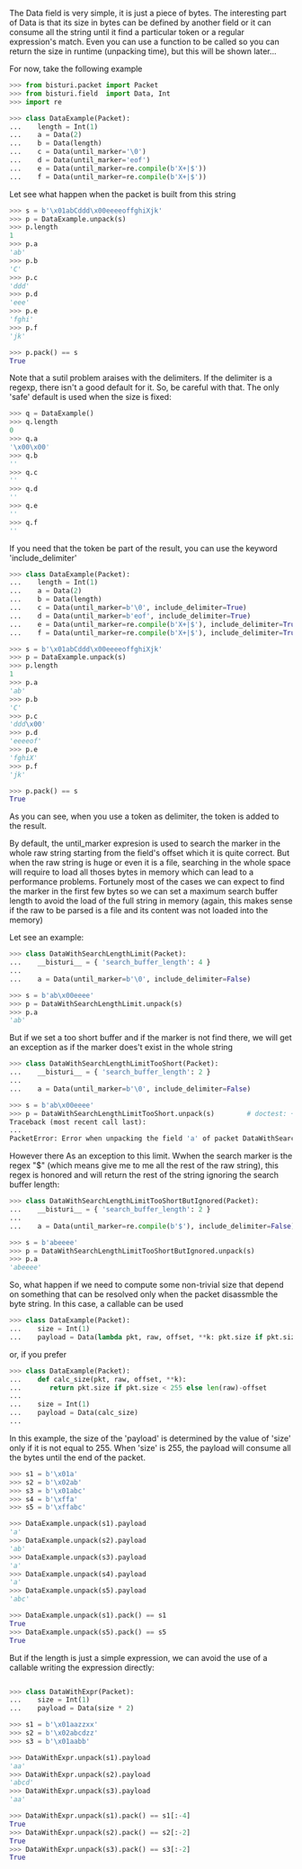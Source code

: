 The Data field is very simple, it is just a piece of bytes.
The interesting part of Data is that its size in bytes can be defined by another field
or it can consume all the string until it find a particular token or a regular expression's match.
Even you can use a function to be called so you can return the size in runtime (unpacking time), but this
will be shown later...

For now, take the following example

```python
>>> from bisturi.packet import Packet
>>> from bisturi.field  import Data, Int
>>> import re

>>> class DataExample(Packet):
...    length = Int(1)
...    a = Data(2)
...    b = Data(length)
...    c = Data(until_marker='\0')
...    d = Data(until_marker='eof')
...    e = Data(until_marker=re.compile(b'X+|$'))
...    f = Data(until_marker=re.compile(b'X+|$'))

```

Let see what happen when the packet is built from this string

```python
>>> s = b'\x01abCddd\x00eeeeoffghiXjk'
>>> p = DataExample.unpack(s)
>>> p.length
1
>>> p.a
'ab'
>>> p.b
'C'
>>> p.c
'ddd'
>>> p.d
'eee'
>>> p.e
'fghi'
>>> p.f
'jk'

>>> p.pack() == s
True

```

Note that a sutil problem araises with the delimiters. If the delimiter is a regexp,
there isn't a good default for it. So, be careful with that. The only 'safe' default
is used when the size is fixed:
```python
>>> q = DataExample()
>>> q.length
0
>>> q.a
'\x00\x00'
>>> q.b
''
>>> q.c
''
>>> q.d
''
>>> q.e
''
>>> q.f
''

```

If you need that the token be part of the result, you can use the keyword 'include_delimiter'

```python
>>> class DataExample(Packet):
...    length = Int(1)
...    a = Data(2)
...    b = Data(length)
...    c = Data(until_marker=b'\0', include_delimiter=True)
...    d = Data(until_marker=b'eof', include_delimiter=True)
...    e = Data(until_marker=re.compile(b'X+|$'), include_delimiter=True)
...    f = Data(until_marker=re.compile(b'X+|$'), include_delimiter=True)

>>> s = b'\x01abCddd\x00eeeeoffghiXjk'
>>> p = DataExample.unpack(s)
>>> p.length
1
>>> p.a
'ab'
>>> p.b
'C'
>>> p.c
'ddd\x00'
>>> p.d
'eeeeof'
>>> p.e
'fghiX'
>>> p.f
'jk'

>>> p.pack() == s
True

```

As you can see, when you use a token as delimiter, the token is added to the result.

By default, the until_marker expresion is used to search the marker in the whole raw string
starting from the field's offset which it is quite correct.
But when the raw string is huge or even it is a file, searching in the whole space will require
to load all thoses bytes in memory which can lead to a performance problems.
Fortunely most of the cases we can expect to find the marker in the first few bytes so we can
set a maximum search buffer length to avoid the load of the full string in memory (again, this
makes sense if the raw to be parsed is a file and its content was not loaded into the memory)

Let see an example:

```python
>>> class DataWithSearchLengthLimit(Packet):
...    __bisturi__ = { 'search_buffer_length': 4 }
...
...    a = Data(until_marker=b'\0', include_delimiter=False)

>>> s = b'ab\x00eeee'
>>> p = DataWithSearchLengthLimit.unpack(s)
>>> p.a
'ab'

```

But if we set a too short buffer and if the marker is not find there, we will get an exception as
if the marker does't exist in the whole string

```python
>>> class DataWithSearchLengthLimitTooShort(Packet):
...    __bisturi__ = { 'search_buffer_length': 2 }
...
...    a = Data(until_marker=b'\0', include_delimiter=False)

>>> s = b'ab\x00eeee'
>>> p = DataWithSearchLengthLimitTooShort.unpack(s)        # doctest: +ELLIPSIS
Traceback (most recent call last):
...
PacketError: Error when unpacking the field 'a' of packet DataWithSearchLengthLimitTooShort at 00000000...

```

However there As an exception to this limit. Wwhen the search marker is the regex "$" (which means give me to me all 
the rest of the raw string), this regex is honored and will return the rest of the string 
ignoring the search buffer length:

```python
>>> class DataWithSearchLengthLimitTooShortButIgnored(Packet):
...    __bisturi__ = { 'search_buffer_length': 2 }
...
...    a = Data(until_marker=re.compile(b'$'), include_delimiter=False)

>>> s = b'abeeee'
>>> p = DataWithSearchLengthLimitTooShortButIgnored.unpack(s) 
>>> p.a
'abeeee'

```

So, what happen if we need to compute some non-trivial size that depend on something 
that can be resolved only when the packet disassmble the byte string.
In this case, a callable can be used

```python
>>> class DataExample(Packet):
...    size = Int(1)
...    payload = Data(lambda pkt, raw, offset, **k: pkt.size if pkt.size < 255 else len(raw)-offset)

```

or, if you prefer

```python
>>> class DataExample(Packet):
...    def calc_size(pkt, raw, offset, **k):
...       return pkt.size if pkt.size < 255 else len(raw)-offset
...
...    size = Int(1)
...    payload = Data(calc_size)
...

```

In this example, the size of the 'payload' is determined by the value of 'size' only if it 
is not equal to 255. When 'size' is 255, the payload will consume all the bytes until the
end of the packet. 

```python
>>> s1 = b'\x01a'
>>> s2 = b'\x02ab'
>>> s3 = b'\x01abc'
>>> s4 = b'\xffa'
>>> s5 = b'\xffabc'

>>> DataExample.unpack(s1).payload
'a'
>>> DataExample.unpack(s2).payload
'ab'
>>> DataExample.unpack(s3).payload
'a'
>>> DataExample.unpack(s4).payload
'a'
>>> DataExample.unpack(s5).payload
'abc'

>>> DataExample.unpack(s1).pack() == s1
True
>>> DataExample.unpack(s5).pack() == s5
True

```

But if the length is just a simple expression, we can avoid the use of a callable
writing the expression directly:

```python

>>> class DataWithExpr(Packet):
...    size = Int(1)
...    payload = Data(size * 2)

>>> s1 = b'\x01aazzxx'
>>> s2 = b'\x02abcdzz'
>>> s3 = b'\x01aabb'

>>> DataWithExpr.unpack(s1).payload
'aa'
>>> DataWithExpr.unpack(s2).payload
'abcd'
>>> DataWithExpr.unpack(s3).payload
'aa'

>>> DataWithExpr.unpack(s1).pack() == s1[:-4]
True
>>> DataWithExpr.unpack(s2).pack() == s2[:-2]
True
>>> DataWithExpr.unpack(s3).pack() == s3[:-2]
True

```

